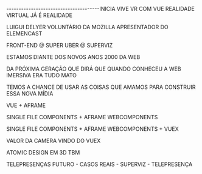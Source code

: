 --------------------------------------INICIA VIVE
VR COM VUE
  REALIDADE VIRTUAL JÁ É REALIDADE

LUIGUI DELYER
  VOLUNTÁRIO DA MOZILLA
  APRESENTADOR DO ELEMENCAST

FRONT-END
  @ SUPER UBER
  @ SUPERVIZ

ESTAMOS DIANTE DOS NOVOS ANOS 2000 DA WEB

DA PRÓXIMA GERAÇÃO QUE DIRÁ QUE QUANDO CONHECEU
A WEB IMERSIVA ERA TUDO MATO

TEMOS A CHANCE DE USAR AS COISAS QUE
AMAMOS PARA CONSTRUIR ESSA NOVA MÍDIA

VUE + AFRAME

SINGLE FILE COMPONENTS + AFRAME WEBCOMPONENTS

SINGLE FILE COMPONENTS + AFRAME WEBCOMPONENTS + VUEX

VALOR DA CAMERA VINDO DO VUEX

ATOMIC DESIGN EM 3D TBM

TELEPRESENÇAS
FUTURO - CASOS REAIS - SUPERVIZ - TELEPRESENÇA
